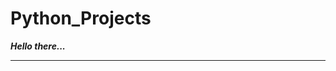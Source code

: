 # Python_Projects

***Hello there...***




-----
<!-- GitAds-Verify: D41PB7M1JQB5GFFEALDIN1UZ855L63QG -->
